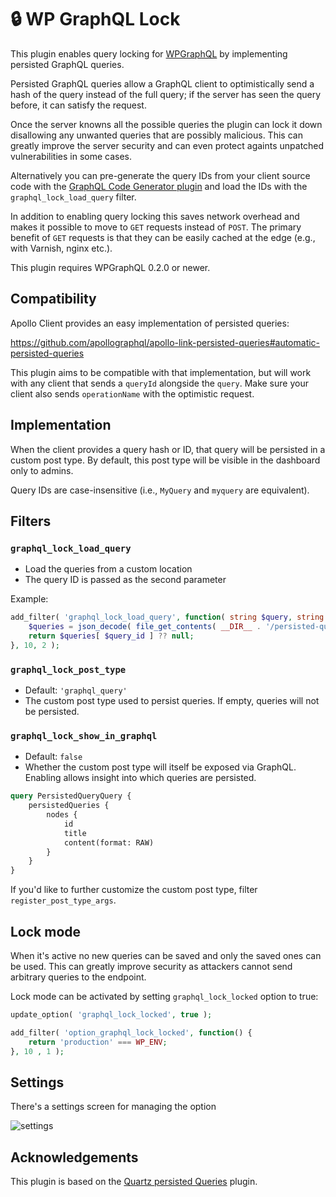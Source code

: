 # 🔒 WP GraphQL Lock

This plugin enables query locking for [WPGraphQL][] by implementing persisted
GraphQL queries.

Persisted GraphQL queries allow a GraphQL client to optimistically send a hash
of the query instead of the full query; if the server has seen the query
before, it can satisfy the request.

Once the server knowns all the possible queries the plugin can lock it down
disallowing any unwanted queries that are possibly malicious. This can
greatly improve the server security and can even protect againts unpatched
vulnerabilities in some cases.

Alternatively you can pre-generate the query IDs from your client source code
with the [GraphQL Code Generator plugin][codegen] and load the IDs with the
`graphql_lock_load_query` filter.

In addition to enabling query locking this saves network overhead and makes
it possible to move to `GET` requests instead of `POST`. The primary benefit
of `GET` requests is that they can be easily cached at the edge (e.g., with
Varnish, nginx etc.).

This plugin requires WPGraphQL 0.2.0 or newer.

[codegen]: https://github.com/valu-digital/graphql-codegen-persisted-query-ids
[wpgraphql]: https://github.com/wp-graphql/wp-graphql

## Compatibility

Apollo Client provides an easy implementation of persisted queries:

https://github.com/apollographql/apollo-link-persisted-queries#automatic-persisted-queries

This plugin aims to be compatible with that implementation, but will work with
any client that sends a `queryId` alongside the `query`. Make sure your client
also sends `operationName` with the optimistic request.

## Implementation

When the client provides a query hash or ID, that query will be persisted in a
custom post type. By default, this post type will be visible in the dashboard
only to admins.

Query IDs are case-insensitive (i.e., `MyQuery` and `myquery` are equivalent).

## Filters

### `graphql_lock_load_query`

-   Load the queries from a custom location
-   The query ID is passed as the second parameter

Example:

```php
add_filter( 'graphql_lock_load_query', function( string $query, string $query_id ) {
    $queries = json_decode( file_get_contents( __DIR__ . '/persisted-query-ids/server.json' ), true );
    return $queries[ $query_id ] ?? null;
}, 10, 2 );
```

### `graphql_lock_post_type`

-   Default: `'graphql_query'`
-   The custom post type used to persist queries. If empty, queries will not be
    persisted.

### `graphql_lock_show_in_graphql`

-   Default: `false`
-   Whether the custom post type will itself be exposed via GraphQL. Enabling
    allows insight into which queries are persisted.

```graphql
query PersistedQueryQuery {
    persistedQueries {
        nodes {
            id
            title
            content(format: RAW)
        }
    }
}
```

If you'd like to further customize the custom post type, filter
`register_post_type_args`.

[wp-graphql]: https://github.com/wp-graphql/wp-graphql

## Lock mode

When it's active no new queries can be saved and only the saved ones can be
used. This can greatly improve security as attackers cannot send arbitrary
queries to the endpoint.

Lock mode can be activated by setting `graphql_lock_locked` option to true:

```php
update_option( 'graphql_lock_locked', true );
```

```php
add_filter( 'option_graphql_lock_locked', function() {
    return 'production' === WP_ENV;
}, 10 , 1 );
```

## Settings

There's a settings screen for managing the option

![settings](https://user-images.githubusercontent.com/225712/55174721-a360ac00-5186-11e9-91de-bd1c45ffad11.png)

## Acknowledgements

This plugin is based on the [Quartz persisted Queries][original] plugin.

[original]: https://github.com/Quartz/wp-graphql-persisted-queries
